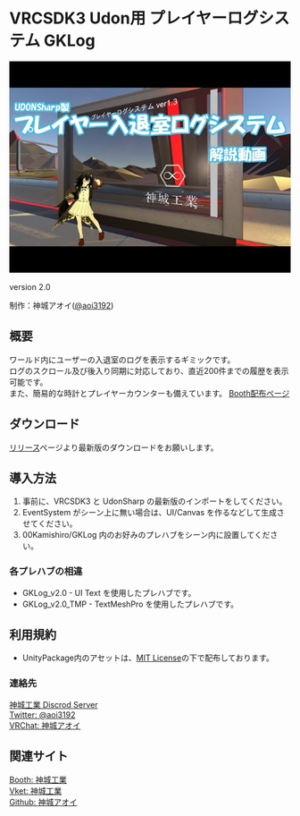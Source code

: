 # VRCSDK3 Udon用 プレイヤーログシステム GKLog
![HeaderImage](img01.jpg)

version 2.0  
<!-- [English Readme][00] -->

制作：神城アオイ([@aoi3192][01])  

## 概要
ワールド内にユーザーの入退室のログを表示するギミックです。  
ログのスクロール及び後入り同期に対応しており、直近200件までの履歴を表示可能です。  
また、簡易的な時計とプレイヤーカウンターも備えています。
[Booth配布ページ][71]

## ダウンロード
[リリース][21]ページより最新版のダウンロードをお願いします。  

## 導入方法
1. 事前に、VRCSDK3 と UdonSharp の最新版のインポートをしてください。
2. EventSystem がシーン上に無い場合は、UI/Canvas を作るなどして生成させてください。  
3. 00Kamishiro/GKLog 内のお好みのプレハブをシーン内に設置してください。  

### 各プレハブの相違
* GKLog_v2.0 - UI Text を使用したプレハブです。 
* GKLog_v2.0_TMP -  TextMeshPro を使用したプレハブです。 

## 利用規約
* UnityPackage内のアセットは、[MIT License][61]の下で配布しております。  

### 連絡先
[神城工業 Discrod Server][81]  
[Twitter: @aoi3192][82]  
[VRChat: 神城アオイ][83]  

## 関連サイト
[Booth: 神城工業][91]  
[Vket: 神城工業][92]  
[Github: 神城アオイ][93]  

<!-- [00]:README-en.md -->
[01]:https://twitter.com/aoi3192
[21]:https://github.com/AoiKamishiro/VRC_UdonPrefabs/releases
[61]:https://github.com/AoiKamishiro/VRC_UdonPrefabs/blob/master/LICENSE
[71]:https://kamishirolab.booth.pm/items/2521621
[81]:https://discord.gg/8muNKrzaSK
[82]:https://twitter.com/aoi3192
[83]:https://www.vrchat.com/home/user/usr_19514816-2cf8-43cc-a046-9e2d87d15af7
[91]:https://kamishirolab.booth.pm/
[92]:https://www.v-market.work/ec/shops/1810/detail/
[93]:https://github.com/AoiKamishiro